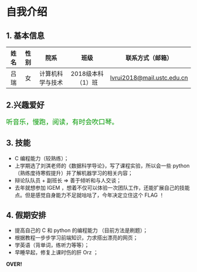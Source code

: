 # 自我介绍

## 1. 基本信息

| 姓名 | 性别 |       院系       |       班级        | 联系方式（邮箱） |
| :--: | :--: | :--------------: | :---------------: | :---------------: |
| 吕瑞 |  女  | 计算机科学与技术 | 2018级本科（1）班 |lvrui2018@mail.ustc.edu.cn|

## 2.兴趣爱好

<font color=#0099 size=4.5>听音乐，慢跑，阅读，有时会吹口琴。</font>

## 3. 技能

- C 编程能力（较熟练）；
- 上学期选了刘淇老师的《数据科学导论》，写了课程实验，所以会一些 python （熟练度待寒假提升）并了解机器学习的相关内容；
- 辩论队队员 + 副班长 => 善于倾听和与人交谈；
- 去年就想参加 IGEM ，想着不仅可以体验一次团队工作，还能扩展自己的技能点。但是感觉自身能力不足就咕咕了，今年决定立住这个 FLAG ！

## 4. 假期安排

- 提高自己的 C 和 python 的编程能力 （目前方法是刷题）；
- 根据教程一步步学习前端知识，力求搭出漂亮的网页；
- 学英语（背单词，练听力等等）；
- 早睡早起，修复上课时伤的肝 Orz ；

**OVER!**

